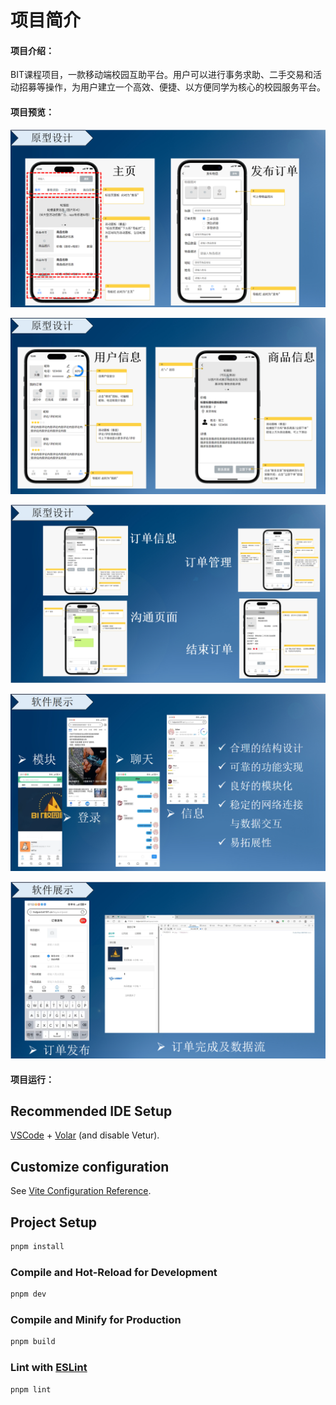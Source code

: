 # **项目简介**

#### 项目介绍：

​	BIT课程项目，一款移动端校园互助平台。用户可以进行事务求助、二手交易和活动招募等操作，为用户建立一个高效、便捷、以方便同学为核心的校园服务平台。

#### 项目预览：

![预览图1](./预览图/pic1.png)

![预览图2](./预览图/pic2.png)

![预览图3](./预览图/pic3.png)

![预览图4](./预览图/pic4.png)

![预览图5](./预览图/pic5.png)

#### **项目运行：**

## Recommended IDE Setup

[VSCode](https://code.visualstudio.com/) + [Volar](https://marketplace.visualstudio.com/items?itemName=Vue.volar) (and disable Vetur).

## Customize configuration

See [Vite Configuration Reference](https://vitejs.dev/config/).

## Project Setup

```sh
pnpm install
```

### Compile and Hot-Reload for Development

```sh
pnpm dev
```

### Compile and Minify for Production

```sh
pnpm build
```

### Lint with [ESLint](https://eslint.org/)

```sh
pnpm lint
```
